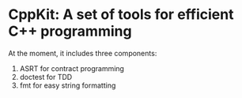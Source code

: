 # CppKit: A set of tools for efficient C++ programming

At the moment, it includes three components:
1. ASRT for contract programming
2. doctest for TDD
3. fmt for easy string formatting
